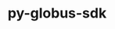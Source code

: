 ---
title: "py-globus-sdk"
layout: cache
categories: [package, develop]
meta: {"versions": ["3.10.1"], "compilers": ["gcc@=11.4.0", "gcc@=9.4.0", "oneapi@=2024.0.0"], "oss": ["ubuntu20.04", "ubuntu22.04"], "platforms": ["linux"], "targets": ["neoverse_v1", "neoverse_v2", "ppc64le", "x86_64_v3"], "stacks": ["e4s", "e4s-neoverse-v2", "e4s-neoverse_v1", "e4s-oneapi", "e4s-power", "root"], "num_specs": 42, "num_specs_by_stack": {"e4s-power": 8, "root": 42, "e4s-neoverse_v1": 9, "e4s-neoverse-v2": 9, "e4s": 8, "e4s-oneapi": 8}}
spec_details: [{"hash": "wxan6ribigcnxkvbrve5tfhsh3y6hno7", "compiler": "gcc@=9.4.0", "versions": ["3.10.1"], "os": "ubuntu20.04", "platform": "linux", "target": "ppc64le", "variants": ["build_system=python_pip"], "stacks": ["e4s-power", "root"], "size": "-", "tarball": "https://binaries.spack.io/develop/build_cache/linux-ubuntu20.04-ppc64le/gcc-9.4.0/py-globus-sdk-3.10.1/linux-ubuntu20.04-ppc64le-gcc-9.4.0-py-globus-sdk-3.10.1-wxan6ribigcnxkvbrve5tfhsh3y6hno7.spack"}, {"hash": "6gsa3q3ealwhhhxaadyuhawcprn2hu7z", "compiler": "gcc@=9.4.0", "versions": ["3.10.1"], "os": "ubuntu20.04", "platform": "linux", "target": "ppc64le", "variants": ["build_system=python_pip"], "stacks": ["e4s-power", "root"], "size": "-", "tarball": "https://binaries.spack.io/develop/build_cache/linux-ubuntu20.04-ppc64le/gcc-9.4.0/py-globus-sdk-3.10.1/linux-ubuntu20.04-ppc64le-gcc-9.4.0-py-globus-sdk-3.10.1-6gsa3q3ealwhhhxaadyuhawcprn2hu7z.spack"}, {"hash": "punawhyrq5yi46zp3nb6z6gaelj2opqg", "compiler": "gcc@=9.4.0", "versions": ["3.10.1"], "os": "ubuntu20.04", "platform": "linux", "target": "ppc64le", "variants": ["build_system=python_pip"], "stacks": ["e4s-power", "root"], "size": "-", "tarball": "https://binaries.spack.io/develop/build_cache/linux-ubuntu20.04-ppc64le/gcc-9.4.0/py-globus-sdk-3.10.1/linux-ubuntu20.04-ppc64le-gcc-9.4.0-py-globus-sdk-3.10.1-punawhyrq5yi46zp3nb6z6gaelj2opqg.spack"}, {"hash": "gq2tkijs2ffklz5qj354tej3sf6pf6eg", "compiler": "gcc@=9.4.0", "versions": ["3.10.1"], "os": "ubuntu20.04", "platform": "linux", "target": "ppc64le", "variants": ["build_system=python_pip"], "stacks": ["e4s-power", "root"], "size": "-", "tarball": "https://binaries.spack.io/develop/build_cache/linux-ubuntu20.04-ppc64le/gcc-9.4.0/py-globus-sdk-3.10.1/linux-ubuntu20.04-ppc64le-gcc-9.4.0-py-globus-sdk-3.10.1-gq2tkijs2ffklz5qj354tej3sf6pf6eg.spack"}, {"hash": "yhkipj5k5ayq675b26jdhpwkxngmrxfb", "compiler": "gcc@=9.4.0", "versions": ["3.10.1"], "os": "ubuntu20.04", "platform": "linux", "target": "ppc64le", "variants": ["build_system=python_pip"], "stacks": ["e4s-power", "root"], "size": "-", "tarball": "https://binaries.spack.io/develop/build_cache/linux-ubuntu20.04-ppc64le/gcc-9.4.0/py-globus-sdk-3.10.1/linux-ubuntu20.04-ppc64le-gcc-9.4.0-py-globus-sdk-3.10.1-yhkipj5k5ayq675b26jdhpwkxngmrxfb.spack"}, {"hash": "j4w3y26zhdjq5ab7txsu74zh5ul45atc", "compiler": "gcc@=9.4.0", "versions": ["3.10.1"], "os": "ubuntu20.04", "platform": "linux", "target": "ppc64le", "variants": ["build_system=python_pip"], "stacks": ["e4s-power", "root"], "size": "-", "tarball": "https://binaries.spack.io/develop/build_cache/linux-ubuntu20.04-ppc64le/gcc-9.4.0/py-globus-sdk-3.10.1/linux-ubuntu20.04-ppc64le-gcc-9.4.0-py-globus-sdk-3.10.1-j4w3y26zhdjq5ab7txsu74zh5ul45atc.spack"}, {"hash": "qe5sh7i5kzrhrnhdnudivbdkqfguk6se", "compiler": "gcc@=9.4.0", "versions": ["3.10.1"], "os": "ubuntu20.04", "platform": "linux", "target": "ppc64le", "variants": ["build_system=python_pip"], "stacks": ["e4s-power", "root"], "size": "-", "tarball": "https://binaries.spack.io/develop/build_cache/linux-ubuntu20.04-ppc64le/gcc-9.4.0/py-globus-sdk-3.10.1/linux-ubuntu20.04-ppc64le-gcc-9.4.0-py-globus-sdk-3.10.1-qe5sh7i5kzrhrnhdnudivbdkqfguk6se.spack"}, {"hash": "okycgkrlggcdnntt6optxirlzdnezjkz", "compiler": "gcc@=9.4.0", "versions": ["3.10.1"], "os": "ubuntu20.04", "platform": "linux", "target": "ppc64le", "variants": ["build_system=python_pip"], "stacks": ["e4s-power", "root"], "size": "-", "tarball": "https://binaries.spack.io/develop/build_cache/linux-ubuntu20.04-ppc64le/gcc-9.4.0/py-globus-sdk-3.10.1/linux-ubuntu20.04-ppc64le-gcc-9.4.0-py-globus-sdk-3.10.1-okycgkrlggcdnntt6optxirlzdnezjkz.spack"}, {"hash": "fhytijif2goiwwengfii2dxzut5cfdu5", "compiler": "gcc@=11.4.0", "versions": ["3.10.1"], "os": "ubuntu22.04", "platform": "linux", "target": "neoverse_v1", "variants": ["build_system=python_pip"], "stacks": ["root", "e4s-neoverse_v1"], "size": "-", "tarball": "https://binaries.spack.io/develop/build_cache/linux-ubuntu22.04-neoverse_v1/gcc-11.4.0/py-globus-sdk-3.10.1/linux-ubuntu22.04-neoverse_v1-gcc-11.4.0-py-globus-sdk-3.10.1-fhytijif2goiwwengfii2dxzut5cfdu5.spack"}, {"hash": "zb5ky77h5eewf2ndkdhjvahkh75tp7po", "compiler": "gcc@=11.4.0", "versions": ["3.10.1"], "os": "ubuntu22.04", "platform": "linux", "target": "neoverse_v1", "variants": ["build_system=python_pip"], "stacks": ["root", "e4s-neoverse_v1"], "size": "-", "tarball": "https://binaries.spack.io/develop/build_cache/linux-ubuntu22.04-neoverse_v1/gcc-11.4.0/py-globus-sdk-3.10.1/linux-ubuntu22.04-neoverse_v1-gcc-11.4.0-py-globus-sdk-3.10.1-zb5ky77h5eewf2ndkdhjvahkh75tp7po.spack"}, {"hash": "wqehb7unyux7znrhtpf4vhxhi327lvkh", "compiler": "gcc@=11.4.0", "versions": ["3.10.1"], "os": "ubuntu22.04", "platform": "linux", "target": "neoverse_v1", "variants": ["build_system=python_pip"], "stacks": ["root", "e4s-neoverse_v1"], "size": "-", "tarball": "https://binaries.spack.io/develop/build_cache/linux-ubuntu22.04-neoverse_v1/gcc-11.4.0/py-globus-sdk-3.10.1/linux-ubuntu22.04-neoverse_v1-gcc-11.4.0-py-globus-sdk-3.10.1-wqehb7unyux7znrhtpf4vhxhi327lvkh.spack"}, {"hash": "457uxyul2lt52vect4wpqjww2pnddtyd", "compiler": "gcc@=11.4.0", "versions": ["3.10.1"], "os": "ubuntu22.04", "platform": "linux", "target": "neoverse_v1", "variants": ["build_system=python_pip"], "stacks": ["root", "e4s-neoverse_v1"], "size": "-", "tarball": "https://binaries.spack.io/develop/build_cache/linux-ubuntu22.04-neoverse_v1/gcc-11.4.0/py-globus-sdk-3.10.1/linux-ubuntu22.04-neoverse_v1-gcc-11.4.0-py-globus-sdk-3.10.1-457uxyul2lt52vect4wpqjww2pnddtyd.spack"}, {"hash": "w3eaailn7x623bjcocprcirtn4ppg3hq", "compiler": "gcc@=11.4.0", "versions": ["3.10.1"], "os": "ubuntu22.04", "platform": "linux", "target": "neoverse_v1", "variants": ["build_system=python_pip"], "stacks": ["root", "e4s-neoverse_v1"], "size": "-", "tarball": "https://binaries.spack.io/develop/build_cache/linux-ubuntu22.04-neoverse_v1/gcc-11.4.0/py-globus-sdk-3.10.1/linux-ubuntu22.04-neoverse_v1-gcc-11.4.0-py-globus-sdk-3.10.1-w3eaailn7x623bjcocprcirtn4ppg3hq.spack"}, {"hash": "vamkgyb54yblqpastfmkzkfkz4ix7ext", "compiler": "gcc@=11.4.0", "versions": ["3.10.1"], "os": "ubuntu22.04", "platform": "linux", "target": "neoverse_v1", "variants": ["build_system=python_pip"], "stacks": ["root", "e4s-neoverse_v1"], "size": "-", "tarball": "https://binaries.spack.io/develop/build_cache/linux-ubuntu22.04-neoverse_v1/gcc-11.4.0/py-globus-sdk-3.10.1/linux-ubuntu22.04-neoverse_v1-gcc-11.4.0-py-globus-sdk-3.10.1-vamkgyb54yblqpastfmkzkfkz4ix7ext.spack"}, {"hash": "mkiflyfefg7wm7pkcdri7kde6vndosh4", "compiler": "gcc@=11.4.0", "versions": ["3.10.1"], "os": "ubuntu22.04", "platform": "linux", "target": "neoverse_v1", "variants": ["build_system=python_pip"], "stacks": ["root", "e4s-neoverse_v1"], "size": "-", "tarball": "https://binaries.spack.io/develop/build_cache/linux-ubuntu22.04-neoverse_v1/gcc-11.4.0/py-globus-sdk-3.10.1/linux-ubuntu22.04-neoverse_v1-gcc-11.4.0-py-globus-sdk-3.10.1-mkiflyfefg7wm7pkcdri7kde6vndosh4.spack"}, {"hash": "racehj63sygo2hf5jeqg6xcpbrbaoeux", "compiler": "gcc@=11.4.0", "versions": ["3.10.1"], "os": "ubuntu22.04", "platform": "linux", "target": "neoverse_v1", "variants": ["build_system=python_pip"], "stacks": ["root", "e4s-neoverse_v1"], "size": "-", "tarball": "https://binaries.spack.io/develop/build_cache/linux-ubuntu22.04-neoverse_v1/gcc-11.4.0/py-globus-sdk-3.10.1/linux-ubuntu22.04-neoverse_v1-gcc-11.4.0-py-globus-sdk-3.10.1-racehj63sygo2hf5jeqg6xcpbrbaoeux.spack"}, {"hash": "nefcpkp3np66xuhkcsh5auch7t2obr43", "compiler": "gcc@=11.4.0", "versions": ["3.10.1"], "os": "ubuntu22.04", "platform": "linux", "target": "neoverse_v1", "variants": ["build_system=python_pip"], "stacks": ["root", "e4s-neoverse_v1"], "size": "-", "tarball": "https://binaries.spack.io/develop/build_cache/linux-ubuntu22.04-neoverse_v1/gcc-11.4.0/py-globus-sdk-3.10.1/linux-ubuntu22.04-neoverse_v1-gcc-11.4.0-py-globus-sdk-3.10.1-nefcpkp3np66xuhkcsh5auch7t2obr43.spack"}, {"hash": "r3lzsvfcoibqhwjo6nbvik7pqegk5jrl", "compiler": "gcc@=11.4.0", "versions": ["3.10.1"], "os": "ubuntu22.04", "platform": "linux", "target": "neoverse_v2", "variants": ["build_system=python_pip"], "stacks": ["root", "e4s-neoverse-v2"], "size": "-", "tarball": "https://binaries.spack.io/develop/build_cache/linux-ubuntu22.04-neoverse_v2/gcc-11.4.0/py-globus-sdk-3.10.1/linux-ubuntu22.04-neoverse_v2-gcc-11.4.0-py-globus-sdk-3.10.1-r3lzsvfcoibqhwjo6nbvik7pqegk5jrl.spack"}, {"hash": "mkpdn6vaals5yc2xdpoqlwv6owj6sjk5", "compiler": "gcc@=11.4.0", "versions": ["3.10.1"], "os": "ubuntu22.04", "platform": "linux", "target": "neoverse_v2", "variants": ["build_system=python_pip"], "stacks": ["root", "e4s-neoverse-v2"], "size": "-", "tarball": "https://binaries.spack.io/develop/build_cache/linux-ubuntu22.04-neoverse_v2/gcc-11.4.0/py-globus-sdk-3.10.1/linux-ubuntu22.04-neoverse_v2-gcc-11.4.0-py-globus-sdk-3.10.1-mkpdn6vaals5yc2xdpoqlwv6owj6sjk5.spack"}, {"hash": "njzs64w3xr24eg6aftp2mhtzajoaix3b", "compiler": "gcc@=11.4.0", "versions": ["3.10.1"], "os": "ubuntu22.04", "platform": "linux", "target": "neoverse_v2", "variants": ["build_system=python_pip"], "stacks": ["root", "e4s-neoverse-v2"], "size": "-", "tarball": "https://binaries.spack.io/develop/build_cache/linux-ubuntu22.04-neoverse_v2/gcc-11.4.0/py-globus-sdk-3.10.1/linux-ubuntu22.04-neoverse_v2-gcc-11.4.0-py-globus-sdk-3.10.1-njzs64w3xr24eg6aftp2mhtzajoaix3b.spack"}, {"hash": "gwokvoshz2yrvzix37tynqnnf2bex2zt", "compiler": "gcc@=11.4.0", "versions": ["3.10.1"], "os": "ubuntu22.04", "platform": "linux", "target": "neoverse_v2", "variants": ["build_system=python_pip"], "stacks": ["root", "e4s-neoverse-v2"], "size": "-", "tarball": "https://binaries.spack.io/develop/build_cache/linux-ubuntu22.04-neoverse_v2/gcc-11.4.0/py-globus-sdk-3.10.1/linux-ubuntu22.04-neoverse_v2-gcc-11.4.0-py-globus-sdk-3.10.1-gwokvoshz2yrvzix37tynqnnf2bex2zt.spack"}, {"hash": "f2cotgmf7767foca4dpkcthmxu7u7b7s", "compiler": "gcc@=11.4.0", "versions": ["3.10.1"], "os": "ubuntu22.04", "platform": "linux", "target": "neoverse_v2", "variants": ["build_system=python_pip"], "stacks": ["root", "e4s-neoverse-v2"], "size": "-", "tarball": "https://binaries.spack.io/develop/build_cache/linux-ubuntu22.04-neoverse_v2/gcc-11.4.0/py-globus-sdk-3.10.1/linux-ubuntu22.04-neoverse_v2-gcc-11.4.0-py-globus-sdk-3.10.1-f2cotgmf7767foca4dpkcthmxu7u7b7s.spack"}, {"hash": "gmf66xt46frvixj5jqvpe64vxij3hvzd", "compiler": "gcc@=11.4.0", "versions": ["3.10.1"], "os": "ubuntu22.04", "platform": "linux", "target": "neoverse_v2", "variants": ["build_system=python_pip"], "stacks": ["root", "e4s-neoverse-v2"], "size": "-", "tarball": "https://binaries.spack.io/develop/build_cache/linux-ubuntu22.04-neoverse_v2/gcc-11.4.0/py-globus-sdk-3.10.1/linux-ubuntu22.04-neoverse_v2-gcc-11.4.0-py-globus-sdk-3.10.1-gmf66xt46frvixj5jqvpe64vxij3hvzd.spack"}, {"hash": "id53ghbno3mzxer2kukxhfiblcpfli7w", "compiler": "gcc@=11.4.0", "versions": ["3.10.1"], "os": "ubuntu22.04", "platform": "linux", "target": "neoverse_v2", "variants": ["build_system=python_pip"], "stacks": ["root", "e4s-neoverse-v2"], "size": "-", "tarball": "https://binaries.spack.io/develop/build_cache/linux-ubuntu22.04-neoverse_v2/gcc-11.4.0/py-globus-sdk-3.10.1/linux-ubuntu22.04-neoverse_v2-gcc-11.4.0-py-globus-sdk-3.10.1-id53ghbno3mzxer2kukxhfiblcpfli7w.spack"}, {"hash": "pi72kpxnaehytxyn4qpi7h5wxj6pggac", "compiler": "gcc@=11.4.0", "versions": ["3.10.1"], "os": "ubuntu22.04", "platform": "linux", "target": "neoverse_v2", "variants": ["build_system=python_pip"], "stacks": ["root", "e4s-neoverse-v2"], "size": "-", "tarball": "https://binaries.spack.io/develop/build_cache/linux-ubuntu22.04-neoverse_v2/gcc-11.4.0/py-globus-sdk-3.10.1/linux-ubuntu22.04-neoverse_v2-gcc-11.4.0-py-globus-sdk-3.10.1-pi72kpxnaehytxyn4qpi7h5wxj6pggac.spack"}, {"hash": "yzl6pcxb6hwsnsrxqjqr7k5od3y4g5ud", "compiler": "gcc@=11.4.0", "versions": ["3.10.1"], "os": "ubuntu22.04", "platform": "linux", "target": "neoverse_v2", "variants": ["build_system=python_pip"], "stacks": ["root", "e4s-neoverse-v2"], "size": "-", "tarball": "https://binaries.spack.io/develop/build_cache/linux-ubuntu22.04-neoverse_v2/gcc-11.4.0/py-globus-sdk-3.10.1/linux-ubuntu22.04-neoverse_v2-gcc-11.4.0-py-globus-sdk-3.10.1-yzl6pcxb6hwsnsrxqjqr7k5od3y4g5ud.spack"}, {"hash": "y5ltk22q3ncwxgvf6rrknvqaa7qeirz6", "compiler": "gcc@=11.4.0", "versions": ["3.10.1"], "os": "ubuntu22.04", "platform": "linux", "target": "x86_64_v3", "variants": ["build_system=python_pip"], "stacks": ["root", "e4s"], "size": "-", "tarball": "https://binaries.spack.io/develop/build_cache/linux-ubuntu22.04-x86_64_v3/gcc-11.4.0/py-globus-sdk-3.10.1/linux-ubuntu22.04-x86_64_v3-gcc-11.4.0-py-globus-sdk-3.10.1-y5ltk22q3ncwxgvf6rrknvqaa7qeirz6.spack"}, {"hash": "ksxa5nw25aubfgfkjkodfmqcqlpqupvk", "compiler": "gcc@=11.4.0", "versions": ["3.10.1"], "os": "ubuntu22.04", "platform": "linux", "target": "x86_64_v3", "variants": ["build_system=python_pip"], "stacks": ["root", "e4s"], "size": "-", "tarball": "https://binaries.spack.io/develop/build_cache/linux-ubuntu22.04-x86_64_v3/gcc-11.4.0/py-globus-sdk-3.10.1/linux-ubuntu22.04-x86_64_v3-gcc-11.4.0-py-globus-sdk-3.10.1-ksxa5nw25aubfgfkjkodfmqcqlpqupvk.spack"}, {"hash": "lqsutyqvtjeipmrlgekqz3umqsmubog5", "compiler": "gcc@=11.4.0", "versions": ["3.10.1"], "os": "ubuntu22.04", "platform": "linux", "target": "x86_64_v3", "variants": ["build_system=python_pip"], "stacks": ["root", "e4s"], "size": "-", "tarball": "https://binaries.spack.io/develop/build_cache/linux-ubuntu22.04-x86_64_v3/gcc-11.4.0/py-globus-sdk-3.10.1/linux-ubuntu22.04-x86_64_v3-gcc-11.4.0-py-globus-sdk-3.10.1-lqsutyqvtjeipmrlgekqz3umqsmubog5.spack"}, {"hash": "3qbujmdcgi5ymcn6w23qsw5od6tyeeqg", "compiler": "gcc@=11.4.0", "versions": ["3.10.1"], "os": "ubuntu22.04", "platform": "linux", "target": "x86_64_v3", "variants": ["build_system=python_pip"], "stacks": ["root", "e4s"], "size": "-", "tarball": "https://binaries.spack.io/develop/build_cache/linux-ubuntu22.04-x86_64_v3/gcc-11.4.0/py-globus-sdk-3.10.1/linux-ubuntu22.04-x86_64_v3-gcc-11.4.0-py-globus-sdk-3.10.1-3qbujmdcgi5ymcn6w23qsw5od6tyeeqg.spack"}, {"hash": "bpsv4v2kodqxis44his2be6pre2gottp", "compiler": "gcc@=11.4.0", "versions": ["3.10.1"], "os": "ubuntu22.04", "platform": "linux", "target": "x86_64_v3", "variants": ["build_system=python_pip"], "stacks": ["root", "e4s"], "size": "-", "tarball": "https://binaries.spack.io/develop/build_cache/linux-ubuntu22.04-x86_64_v3/gcc-11.4.0/py-globus-sdk-3.10.1/linux-ubuntu22.04-x86_64_v3-gcc-11.4.0-py-globus-sdk-3.10.1-bpsv4v2kodqxis44his2be6pre2gottp.spack"}, {"hash": "osst35go53mva3xzxupw5sk464cxnuem", "compiler": "gcc@=11.4.0", "versions": ["3.10.1"], "os": "ubuntu22.04", "platform": "linux", "target": "x86_64_v3", "variants": ["build_system=python_pip"], "stacks": ["root", "e4s"], "size": "-", "tarball": "https://binaries.spack.io/develop/build_cache/linux-ubuntu22.04-x86_64_v3/gcc-11.4.0/py-globus-sdk-3.10.1/linux-ubuntu22.04-x86_64_v3-gcc-11.4.0-py-globus-sdk-3.10.1-osst35go53mva3xzxupw5sk464cxnuem.spack"}, {"hash": "t4o7dkw3n5zy26wf5igom26fgenkom43", "compiler": "gcc@=11.4.0", "versions": ["3.10.1"], "os": "ubuntu22.04", "platform": "linux", "target": "x86_64_v3", "variants": ["build_system=python_pip"], "stacks": ["root", "e4s"], "size": "-", "tarball": "https://binaries.spack.io/develop/build_cache/linux-ubuntu22.04-x86_64_v3/gcc-11.4.0/py-globus-sdk-3.10.1/linux-ubuntu22.04-x86_64_v3-gcc-11.4.0-py-globus-sdk-3.10.1-t4o7dkw3n5zy26wf5igom26fgenkom43.spack"}, {"hash": "pzcxtrsaia4mzqyeekvexs3jtgnzlbg2", "compiler": "gcc@=11.4.0", "versions": ["3.10.1"], "os": "ubuntu22.04", "platform": "linux", "target": "x86_64_v3", "variants": ["build_system=python_pip"], "stacks": ["root", "e4s"], "size": "-", "tarball": "https://binaries.spack.io/develop/build_cache/linux-ubuntu22.04-x86_64_v3/gcc-11.4.0/py-globus-sdk-3.10.1/linux-ubuntu22.04-x86_64_v3-gcc-11.4.0-py-globus-sdk-3.10.1-pzcxtrsaia4mzqyeekvexs3jtgnzlbg2.spack"}, {"hash": "g5vpw5scfdad3vydvospb6e3vw4efon5", "compiler": "oneapi@=2024.0.0", "versions": ["3.10.1"], "os": "ubuntu22.04", "platform": "linux", "target": "x86_64_v3", "variants": ["build_system=python_pip"], "stacks": ["e4s-oneapi", "root"], "size": "-", "tarball": "https://binaries.spack.io/develop/build_cache/linux-ubuntu22.04-x86_64_v3/oneapi-2024.0.0/py-globus-sdk-3.10.1/linux-ubuntu22.04-x86_64_v3-oneapi-2024.0.0-py-globus-sdk-3.10.1-g5vpw5scfdad3vydvospb6e3vw4efon5.spack"}, {"hash": "ulva6jiov2ggv444ngddhtu253wcwxul", "compiler": "oneapi@=2024.0.0", "versions": ["3.10.1"], "os": "ubuntu22.04", "platform": "linux", "target": "x86_64_v3", "variants": ["build_system=python_pip"], "stacks": ["e4s-oneapi", "root"], "size": "-", "tarball": "https://binaries.spack.io/develop/build_cache/linux-ubuntu22.04-x86_64_v3/oneapi-2024.0.0/py-globus-sdk-3.10.1/linux-ubuntu22.04-x86_64_v3-oneapi-2024.0.0-py-globus-sdk-3.10.1-ulva6jiov2ggv444ngddhtu253wcwxul.spack"}, {"hash": "6xwo2oxo6n7hzoi3tnjihhb7l3tyfapt", "compiler": "oneapi@=2024.0.0", "versions": ["3.10.1"], "os": "ubuntu22.04", "platform": "linux", "target": "x86_64_v3", "variants": ["build_system=python_pip"], "stacks": ["e4s-oneapi", "root"], "size": "-", "tarball": "https://binaries.spack.io/develop/build_cache/linux-ubuntu22.04-x86_64_v3/oneapi-2024.0.0/py-globus-sdk-3.10.1/linux-ubuntu22.04-x86_64_v3-oneapi-2024.0.0-py-globus-sdk-3.10.1-6xwo2oxo6n7hzoi3tnjihhb7l3tyfapt.spack"}, {"hash": "sccgfmtolgdr7zv7qd6kr6aopzzktdol", "compiler": "oneapi@=2024.0.0", "versions": ["3.10.1"], "os": "ubuntu22.04", "platform": "linux", "target": "x86_64_v3", "variants": ["build_system=python_pip"], "stacks": ["e4s-oneapi", "root"], "size": "-", "tarball": "https://binaries.spack.io/develop/build_cache/linux-ubuntu22.04-x86_64_v3/oneapi-2024.0.0/py-globus-sdk-3.10.1/linux-ubuntu22.04-x86_64_v3-oneapi-2024.0.0-py-globus-sdk-3.10.1-sccgfmtolgdr7zv7qd6kr6aopzzktdol.spack"}, {"hash": "l5mqdx6tmjtmiqd3satgoav4psloqiol", "compiler": "oneapi@=2024.0.0", "versions": ["3.10.1"], "os": "ubuntu22.04", "platform": "linux", "target": "x86_64_v3", "variants": ["build_system=python_pip"], "stacks": ["e4s-oneapi", "root"], "size": "-", "tarball": "https://binaries.spack.io/develop/build_cache/linux-ubuntu22.04-x86_64_v3/oneapi-2024.0.0/py-globus-sdk-3.10.1/linux-ubuntu22.04-x86_64_v3-oneapi-2024.0.0-py-globus-sdk-3.10.1-l5mqdx6tmjtmiqd3satgoav4psloqiol.spack"}, {"hash": "xoe5zv4kogd4wnd7zhjgqmvjt3mjlwxb", "compiler": "oneapi@=2024.0.0", "versions": ["3.10.1"], "os": "ubuntu22.04", "platform": "linux", "target": "x86_64_v3", "variants": ["build_system=python_pip"], "stacks": ["e4s-oneapi", "root"], "size": "-", "tarball": "https://binaries.spack.io/develop/build_cache/linux-ubuntu22.04-x86_64_v3/oneapi-2024.0.0/py-globus-sdk-3.10.1/linux-ubuntu22.04-x86_64_v3-oneapi-2024.0.0-py-globus-sdk-3.10.1-xoe5zv4kogd4wnd7zhjgqmvjt3mjlwxb.spack"}, {"hash": "sh2bvjfrdcqj5zpafcfni4bb5inqgekj", "compiler": "oneapi@=2024.0.0", "versions": ["3.10.1"], "os": "ubuntu22.04", "platform": "linux", "target": "x86_64_v3", "variants": ["build_system=python_pip"], "stacks": ["e4s-oneapi", "root"], "size": "-", "tarball": "https://binaries.spack.io/develop/build_cache/linux-ubuntu22.04-x86_64_v3/oneapi-2024.0.0/py-globus-sdk-3.10.1/linux-ubuntu22.04-x86_64_v3-oneapi-2024.0.0-py-globus-sdk-3.10.1-sh2bvjfrdcqj5zpafcfni4bb5inqgekj.spack"}, {"hash": "frpknzfjabu46vfeax4m3leqqiqjcqrh", "compiler": "oneapi@=2024.0.0", "versions": ["3.10.1"], "os": "ubuntu22.04", "platform": "linux", "target": "x86_64_v3", "variants": ["build_system=python_pip"], "stacks": ["e4s-oneapi", "root"], "size": "-", "tarball": "https://binaries.spack.io/develop/build_cache/linux-ubuntu22.04-x86_64_v3/oneapi-2024.0.0/py-globus-sdk-3.10.1/linux-ubuntu22.04-x86_64_v3-oneapi-2024.0.0-py-globus-sdk-3.10.1-frpknzfjabu46vfeax4m3leqqiqjcqrh.spack"}]
---